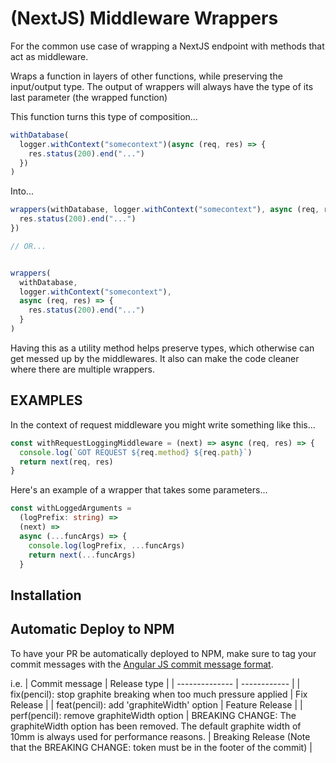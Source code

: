 # (NextJS) Middleware Wrappers

For the common use case of wrapping a NextJS endpoint with methods that act as middleware.

Wraps a function in layers of other functions, while preserving the input/output
type. The output of wrappers will always have the type of its last parameter
(the wrapped function)

This function turns this type of composition...

```ts
withDatabase(
  logger.withContext("somecontext")(async (req, res) => {
    res.status(200).end("...")
  })
)
```

Into...

```ts
wrappers(withDatabase, logger.withContext("somecontext"), async (req, res) => {
  res.status(200).end("...")
})

// OR...


wrappers(
  withDatabase, 
  logger.withContext("somecontext"),
  async (req, res) => {
    res.status(200).end("...")
  }
)
```

Having this as a utility method helps preserve types, which otherwise can get
messed up by the middlewares. It also can make the code cleaner where there are
multiple wrappers.

## EXAMPLES

In the context of request middleware you might write something like this...

```ts
const withRequestLoggingMiddleware = (next) => async (req, res) => {
  console.log(`GOT REQUEST ${req.method} ${req.path}`)
  return next(req, res)
}
```

Here's an example of a wrapper that takes some parameters...

```ts
const withLoggedArguments =
  (logPrefix: string) =>
  (next) =>
  async (...funcArgs) => {
    console.log(logPrefix, ...funcArgs)
    return next(...funcArgs)
  }
```

## Installation

## Automatic Deploy to NPM

To have your PR be automatically deployed to NPM, make sure to tag your commit messages with the [Angular JS commit message format](https://docs.google.com/document/d/1QrDFcIiPjSLDn3EL15IJygNPiHORgU1_OOAqWjiDU5Y/edit#heading=h.t7ifoyph8bd3).

i.e.
| Commit message | Release type |
| -------------- | ------------ |
| fix(pencil): stop graphite breaking when too much pressure applied | Fix Release |
| feat(pencil): add 'graphiteWidth' option | Feature Release |
| perf(pencil): remove graphiteWidth option
| BREAKING CHANGE: The graphiteWidth option has been removed. The default graphite width of 10mm is always used for performance reasons. | Breaking Release (Note that the BREAKING CHANGE: token must be in the footer of the commit) |
